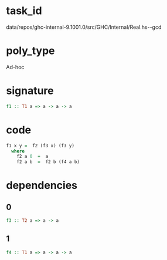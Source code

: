 
# task_id
data/repos/ghc-internal-9.1001.0/src/GHC/Internal/Real.hs--gcd

# poly_type
Ad-hoc

# signature
```haskell
f1 :: T1 a => a -> a -> a
```   

# code
```haskell
f1 x y =  f2 (f3 x) (f3 y)
  where 
    f2 a 0  =  a
    f2 a b  =  f2 b (f4 a b)
```

# dependencies
## 0
```haskell
f3 :: T2 a => a -> a
```
## 1
```haskell
f4 :: T1 a => a -> a -> a
```
